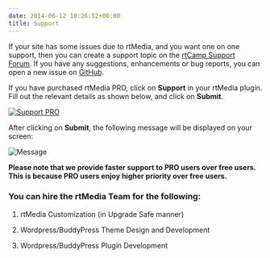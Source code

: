 ```yaml
---
date: 2014-06-12 10:26:52+00:00
title: Support
---
```


If your site has some issues due to rtMedia, and you want one on one support, then you can create a support topic on the [rtCamp Support Forum](http://community.rtcamp.com/category/rtmedia). If you have any suggestions, enhancements or bug reports, you can open a new issue on [GitHub](https://github.com/rtCamp/buddypress-media/issues/new).


If you have purchased rtMedia PRO, click on **Support** in your rtMedia plugin. Fill out the relevant details as shown below, and click on **Submit**.

[![Support PRO](http://docs.rtcamp.com/wp-content/uploads/2014/06/Support-PRO1-1024x490.jpg)](http://docs.rtcamp.com/wp-content/uploads/2014/06/Support-PRO1.jpg)

After clicking on **Submit**, the following message will be displayed on your screen:

![Message](http://docs.rtcamp.com/wp-content/uploads/2014/06/message.jpg)

**Please note that we provide faster support to PRO users over free users. This is because PRO users enjoy higher priority over free users.**


### You can hire the rtMedia Team for the following:





	
  1. rtMedia Customization (in Upgrade Safe manner)

	
  2. Wordpress/BuddyPress Theme Design and Development

	
  3. Wordpress/BuddyPress Plugin Development


